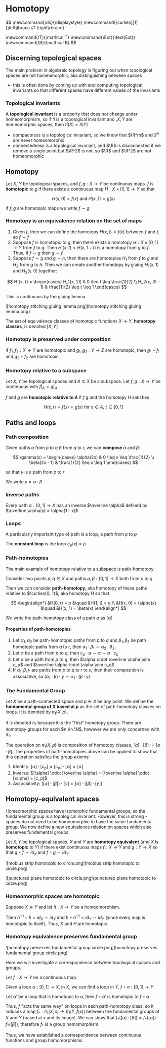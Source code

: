 # Homotopy

$$
\newcommand{\ds}{\displaystyle}
\newcommand{\curlies}[1]{\left\lbrace #1 \right\rbrace}

\newcommand{\T}{\mathcal T}
\newcommand{\Ext}{\text{Ext}}
\newcommand{\B}{\mathcal B}
$$

## Discerning topological spaces

The main problem in algebraic topology is figuring out when topological spaces are not homeomorphic, aka distinguishing between spaces

- this is often done by coming up with and computing topological invariants so that different spaces have different values of the invariants

### Topological invariants

A **topological invariant** is a property that does not change under homeomorphism, so if $ti$ is a topological invariant and ,$X, Y$ are homeomorphic spaces, then $ti(X) = ti(Y)$

- compactness is a topological invariant, so we know that $\R^m$ and $S^n$ are never homeomorphic
- connectedness is a topological invariant, and $\R$ is disconnected if we remove a single point but $\R^2$ is not, so $\R$ and $\R^2$ are not homeomorphic

## Homotopy

Let $X$, $Y$ be topological spaces, and $f, g: X \to Y$ be continuous maps. $f$ is **homotopic** to $g$ if there exists a continuous map $H: X \times [0, 1] \to Y$ so that

$$
H(x, 0) = f(x) \text{ and } H(x, 1) = g(x)
$$

If $f, g$ are homotopic maps we write $f \sim g$

### Homotopy is an equivalence relation on the set of maps

1. Given $f$, then we can define the homotopy $H(x, t) = f(x)$ between $f$ and $f$, so $f \sim f$
2. Suppose $f$ is homotopic to $g$, then there exists a homotopy $H : X \times [0, 1] \to Y$ from $f$ to $g$. Then $H'(x, t) = H(x, 1 - t)$ is a homotopy from $g$ to $f$. Thus, if $f \sim g$ then $g \sim f$
3. Suppose $f \sim g$ and $g \sim h$, then there are homotopies $H_1$ from $f$ to $g$ and $H_2$ from $g$ to $h$. Then we can create another homotopy by gluing $H_1(x, 1)$ and $H_2(x, 0)$ together:

$$
H'(x, t) = \begin{cases}
H_1(x, 2t) & 0 \leq t \leq \frac{1}{2} \\
H_2(x, 2t - 1) & \frac{1}{2} \leq t \leq 1
\end{cases}
$$

This is continuous by the gluing lemma

![homotopy stitching gluing lemma.png](homotopy stitching gluing lemma.png)

The set of equivalence classes of homotopic functions $X \to Y$, **homotopy classes**, is denoted $[X, Y]$

### Homotopy is preserved under composition

If $f_1, f_2 : X \to Y$ are homotopic and $g_1, g_2 : Y \to Z$ are homotopic, then $g_1 \circ f_1$ and $g_2 \circ f_2$ are homotopic

### Homotopy relative to a subspace

Let $X, Y$ be topological spaces and $A \subseteq X$ be a subspace. Let $f, g : X \to Y$ be continuous with $f\vert_A = g\vert_A$

$f$ and $g$ are **homotopic relative to $A$** if $f ~ g$ and the homotopy $H$ satisfies 

$$
H(x, t) = f(x) = g(x) \text{ for } x \in A,\ t \in [0, 1]
$$

## Paths and loops

### Path composition

Given paths $\alpha$ from $p$ to $q$  $\beta$ from $q$ to $r$, we can **compose** $\alpha$ and $\beta$:

$$
\gamma(x) = \begin{cases}
\alpha(2x) & 0 \leq x \leq \frac{1}{2} \\
\beta(2x - 1) & \frac{1}{2} \leq x \leq 1
\end{cases}
$$

so that $\gamma$ is a path from $p$ to $r$

We write $y = \alpha \cdot \beta$

### Inverse paths

Every path $\alpha : [0, 1] \to X$ has an inverse $\overline \alpha$ defined by $\overline \alpha(x) = \alpha(1 - x)$

### Loops

A particularly important type of path is a loop, a path from $p$ to $p$

The **constant loop** is the loop $c_p(x) = p$

### Path-homotopies

The main example of homotopy relative to a subspace is path-homotopy

Consider two points $p, q \in X$ and paths $\alpha, \beta: [0, 1] \to X$ both from $p$ to $q$

Then we can consider **path-homotopy**, aka homotopy of these paths relative to $\curlies{0, 1}$, aka homotopy $H$ so that

$$
\begin{align*}
&H(0, t) = p &\quad &H(1, t) = q \\
&H(x, 0) = \alpha(x) &\quad &H(x, 1) = \beta(x)
\end{align*}
$$

We write the path-homotopy class of a path $\alpha$ as $[\alpha]$

#### Properties of path-homotopies

1. Let $\alpha_1, \alpha_2$ be path-homotopic paths from $p$ to $q$ and $\beta_1, \beta_2$ be path homotopic paths from $q$ to $r$, then $\alpha_1 \cdot \beta_1 \sim \alpha_2 \cdot \beta_2$.
2. Let $\alpha$ be a path from $p$ to $q$, then $c_p \cdot \alpha \sim \alpha \sim \alpha \cdot c_q$
3. Let $a$ be a path from $p$ to $q$, then $\alpha \cdot \overline \alpha \sim c_p$ and $\overline \alpha \cdot \alpha \sim c_q$
4. If $\alpha_1, \beta, \gamma$ are paths from $p$ to $q$ to $r$ to $s$, then their composition is associative, so $(\alpha_1 \cdot \beta) \cdot \gamma \sim \alpha_1 \cdot (\beta \cdot \gamma)$

### The Fundamental Group

Let $X$ be a path-connected space and $p \in X$ be any point. We define the **fundamental group of $X$ based at $p$** as the set of path-homotopy classes on loops. It is denoted by $\pi_1(X, p)$.

It is denoted $\pi_1$ because iti s the "first" homotopy group. There are homotopy groups for each $n \in \N$, however we are only concerned with $\pi_1$.

The operation on $\pi_1(X, p)$ is composition of homotopy classes, $[\alpha] \cdot [\beta] := [\alpha \cdot \beta]$. The properties of path-homotopies above can be applied to show that this operation satisfies the group axioms:

1. Identity: $[\alpha] \cdot [c_p] = [c_p] \cdot [\alpha] = [\alpha]$
2. Inverse: $[\alpha] \cdot [\overline \alpha] = [\overline \alpha] \cdot [\alpha] = [c_p]$
3. Associativity: $([\alpha] \cdot [\beta]) \cdot [\gamma] = [\alpha] \cdot ([\beta] \cdot [\gamma])$

## Homotopy-equivalent spaces

Homeomorphic spaces have isomorphic fundamental groups, so the fundamental group is a topological invariant. However, this is strong - spaces do not *need* to be homeomorphic to have the same fundamental group. We now define a new equivalence relation on spaces which also preserves fundamental groups.

Let $X, Y$ be topological spaces. $X$ and $Y$ are **homotopy equivalent** (and $X$ is **homotopic** to $Y$) if there exist continuous maps $f: X \to Y$ and $g: Y \to X$ so that $g \circ f \sim id_X$ and $f \circ g \sim id_Y$.

![mobius strip homotopic to circle.png](mobius strip homotopic to circle.png)

![punctured plane homotopic to circle.png](punctured plane homotopic to circle.png)

### Homeomorphic spaces are homotopic

Suppose $X \cong Y$ and let $h : X \to Y$ be a homeomorphism.

Then $h^{-1} \circ h = id_X \sim id_X$ and $h \circ h^{-1} = id_Y \sim id_Y$ (since every map is homotopic to itself). Thus, $X$ and $H$ are homotopic.

### Homotopy equivalence preserves fundamental group

![homotopy preserves fundamental group circle.png](homotopy preserves fundamental group circle.png)

Here we will investigate a correspondence between topological spaces and groups.

Let $f: X \to Y$ be a continuous map.

Given a loop $\alpha: [0, 1] \to X$, in $X$, we can find a loop in $Y$, $f \circ \alpha: [0, 1] \to Y$.

Let $\alpha'$ be a loop that is homotopic to $\alpha$, then $f \circ \alpha'$ is homotopic to $f \circ \alpha$.

Thus, $f$ "acts the same way" on loops in each path-homotopy class, so it induces a map $f_*: \pi_1(X, x) \to \pi_1(Y, f(x))$ between the fundamental groups of $X$ and $Y$ (based at $x$ and its image). We can show that $f_*([\alpha] \cdot [\beta]) = f_*([\alpha]) \cdot f_*([\beta])$, therefore $f_*$ is a group homomorphism.

Thus, we have established a correspondence between continuous functions and group homomorphisms.